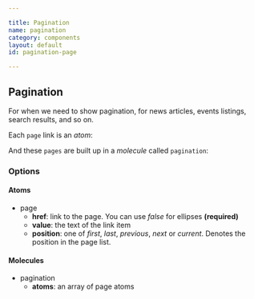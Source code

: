```yaml
---

title: Pagination
name: pagination
category: components
layout: default
id: pagination-page

---
```


## Pagination

For when we need to show pagination, for news articles, events listings, search results, and so on.

Each `page` link is an _atom_:

<script>
component("page", { "href": "?page=1", "value": "1" } );
</script>

And these `pages` are built up in a _molecule_ called `pagination`:

<script>
component("pagination", { "atoms": [
  { "page": { "href": "?page=1", "value": "1", "position": "first" } },
  { "page": { "href": "?page=2", "value": "2" } },
  { "page": { "href": false, "value": "..." } },
  { "page": { "href": "?page=24", "value": "24" } },
  { "page": { "href": "?page=25", "value": "25", "position": "previous" } },
  { "page": { "href": "?page=26", "value": "26", "position": "current" } },
  { "page": { "href": "?page=27", "value": "27", "position": "next" } },
  { "page": { "href": "?page=28", "value": "28" } },
  { "page": { "href": false, "value": "..." } },
  { "page": { "href": "?page=49", "value": "49" } },
  { "page": { "href": "?page=50", "value": "50", "position": "last" } }
]});
</script>


### Options


#### Atoms


* page
  * **href**: link to the page. You can use _false_ for ellipses **(required)**
  * **value**: the text of the link item
  * **position**: one of _first_, _last_, _previous_, _next_ or _current_. Denotes the position in the page list.


#### Molecules


* pagination
  * **atoms**: an array of page atoms
